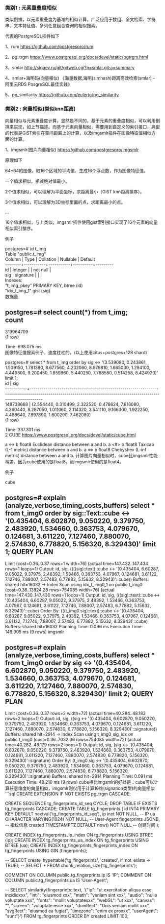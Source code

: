 ### 类别1 : 元素重叠度相似
类似倒排，以元素重叠度为基准的相似计算。广泛应用于数组、全文检索、字符串、文本特征值、多列任意组合查询的相似搜索。

代表的PostgreSQL插件如下

1、rum
https://github.com/postgrespro/rum

2、pg_trgm
https://www.postgresql.org/docs/devel/static/pgtrgm.html

3、smlar
http://sigaev.ru/git/gitweb.cgi?p=smlar.git;a=summary

4、smlar+海明码(向量相似)
《海量数据,海明(simhash)距离高效检索(smlar) - 阿里云RDS PosgreSQL最佳实践》

5、pg_similarity
https://github.com/eulerto/pg_similarity

### 类别2 : 向量相似(类似knn距离)
向量相似与元素重叠度计算，显然是不同的，基于元素的重叠度相似，可以利用倒排来实现，如上节描述。而基于元素向量相似，需要用到自定义的索引接口，典型的代表是GiST索引在空间距离上的计算，以及imgsmlr插件在图像特征值相似方面的计算。

1、imgsmlr(图片向量相似)
https://github.com/postgrespro/imgsmlr

原理如下

64*64的图像，取16个区域的平均值，生成16个浮点数，作为图像特征值。

一个值求相似，相减绝对值最小。

2个值求相似，可以理解为平面坐标，求距离最小（GiST knn距离排序）。

3个值求相似，可以理解为3D坐标里面的点，求距离最小的点。

...

16个值求相似，与上类似。imgsmlr插件使用gist索引接口实现了16个元素的向量相似索引排序。

例子

postgres=# \d t_img  
                Table "public.t_img"  
 Column |   Type    | Collation | Nullable | Default   
--------+-----------+-----------+----------+---------  
 id     | integer   |           | not null |   
 sig    | signature |           |          |   
Indexes:  
    "t_img_pkey" PRIMARY KEY, btree (id)  
    "idx_t_img_1" gist (sig)  
数据量

postgres=# select count(*) from t_img;  
   count     
-----------  
 319964709  
(1 row)  
  
Time: 698.075 ms  
图像特征值搜索例子，速度杠杠的。(以上使用citus+postgres+128 shard)

postgres=# select * from t_img order by sig <-> '(3.539080, 0.243861, 1.509150, 1.781380, 8.677560, 4.232060, 8.979810, 1.665030, 1.294100, 4.449800, 9.200450, 1.859860, 5.440250, 7.788580, 0.514258, 8.424920)' limit 1;  
    id     |                                                                               sig                                                                                  
-----------+------------------------------------------------------------------------------------------------------------------------------------------------------------------  
 148738668 | (2.554440, 0.310499, 2.322520, 0.478624, 7.816080, 4.360440, 8.287050, 1.011060, 2.114320, 3.541110, 9.166300, 1.922250, 4.488640, 7.897890, 1.600290, 7.462080)  
(1 row)  
  
Time: 337.301 ms  
2 CUBE
https://www.postgresql.org/docs/devel/static/cube.html

a <-> b	float8	Euclidean distance between a and b.
a <#> b	float8	Taxicab (L-1 metric) distance between a and b.
a <=> b	float8	Chebyshev (L-inf metric) distance between a and b.
计算图片向量相似时，cube比imgsmlr性能稍差，因为cube使用的是float8，而imgsmlr使用的是float4。

例子

cube

postgres=# explain (analyze,verbose,timing,costs,buffers) select * from t_img0 order by sig::Text::cube <-> '(0.435404, 6.602870, 9.050220, 9.379750, 2.483920, 1.534660, 0.363753, 4.079670, 0.124681, 3.611220, 7.127460, 7.880070, 2.574830, 6.778820, 5.156320, 8.329430)' limit 1;
                                                                                                   QUERY PLAN                                                                                                   
----------------------------------------------------------------------------------------------------------------------------------------------------------------------------------------------------------------
 Limit  (cost=0.36..0.37 rows=1 width=76) (actual time=147.432..147.434 rows=1 loops=1)
   Output: id, sig, ((((sig)::text)::cube <-> '(0.435404, 6.60287, 9.05022, 9.37975, 2.48392, 1.53466, 0.363753, 4.07967, 0.124681, 3.61122, 7.12746, 7.88007, 2.57483, 6.77882, 5.15632, 8.32943)'::cube))
   Buffers: shared hit=16032
   ->  Index Scan using idx_t_img0_1 on public.t_img0  (cost=0.36..13824.28 rows=754085 width=76) (actual time=147.430..147.430 rows=1 loops=1)
         Output: id, sig, (((sig)::text)::cube <-> '(0.435404, 6.60287, 9.05022, 9.37975, 2.48392, 1.53466, 0.363753, 4.07967, 0.124681, 3.61122, 7.12746, 7.88007, 2.57483, 6.77882, 5.15632, 8.32943)'::cube)
         Order By: (((t_img0.sig)::text)::cube <-> '(0.435404, 6.60287, 9.05022, 9.37975, 2.48392, 1.53466, 0.363753, 4.07967, 0.124681, 3.61122, 7.12746, 7.88007, 2.57483, 6.77882, 5.15632, 8.32943)'::cube)
         Buffers: shared hit=16032
 Planning Time: 0.096 ms
 Execution Time: 148.905 ms
(9 rows)
imgsmlr

postgres=# explain (analyze,verbose,timing,costs,buffers) select * from t_img0 order by sig <-> '(0.435404, 6.602870, 9.050220, 9.379750, 2.483920, 1.534660, 0.363753, 4.079670, 0.124681, 3.611220, 7.127460, 7.880070, 2.574830, 6.778820, 5.156320, 8.329430)' limit 2;
                                                                                                    QUERY PLAN                                                                                                    
------------------------------------------------------------------------------------------------------------------------------------------------------------------------------------------------------------------
 Limit  (cost=0.36..0.37 rows=2 width=72) (actual time=40.284..48.183 rows=2 loops=1)
   Output: id, sig, ((sig <-> '(0.435404, 6.602870, 9.050220, 9.379750, 2.483920, 1.534660, 0.363753, 4.079670, 0.124681, 3.611220, 7.127460, 7.880070, 2.574830, 6.778820, 5.156320, 8.329430)'::signature))
   Buffers: shared hit=2914
   ->  Index Scan using t_img0_sig_idx on public.t_img0  (cost=0.36..7032.36 rows=754085 width=72) (actual time=40.282..48.179 rows=2 loops=1)
         Output: id, sig, (sig <-> '(0.435404, 6.602870, 9.050220, 9.379750, 2.483920, 1.534660, 0.363753, 4.079670, 0.124681, 3.611220, 7.127460, 7.880070, 2.574830, 6.778820, 5.156320, 8.329430)'::signature)
         Order By: (t_img0.sig <-> '(0.435404, 6.602870, 9.050220, 9.379750, 2.483920, 1.534660, 0.363753, 4.079670, 0.124681, 3.611220, 7.127460, 7.880070, 2.574830, 6.778820, 5.156320, 8.329430)'::signature)
         Buffers: shared hit=2914
 Planning Time: 0.091 ms
 Execution Time: 48.210 ms
(9 rows)
cube相比imgsmlr的好处是：cube可以计算任意维度的向量相似，imgsmlr则仅用于计算16维(signation类型)的向量相似```sql
CREATE EXTENSION IF NOT EXISTS pg_trgm CASCADE;

CREATE SEQUENCE tg_fingerprints_id_seq CYCLE;
DROP TABLE IF EXISTS tg_fingerprints CASCADE;
CREATE TABLE tg_fingerprints (
	id INT4 PRIMARY KEY DEFAULT nextval('tg_fingerprints_id_seq'),
	ip inet NOT NULL,  -- IP
	ua CHARACTER VARYING(1024) NOT NULL,  -- User-Agent
	fingerprints JSONB, -- 指纹信息
	created TIMESTAMPTZ DEFAULT now() NOT NULL	-- 创建时间
);

CREATE INDEX tg_fingerprints_ip_index ON tg_fingerprints USING BTREE (ip);
CREATE INDEX tg_fingerprints_ua_index ON tg_fingerprints USING BTREE (ua);
CREATE INDEX tg_fingerprints_fingerprints_index ON tg_fingerprints USING GIN (fingerprints);

-- SELECT create_hypertable('tg_fingerprints', 'created', if_not_exists => TRUE);
-- SELECT * FROM chunk_relation_size('tg_fingerprints');

COMMENT ON COLUMN public.tg_fingerprints.ip IS 'IP';
COMMENT ON COLUMN public.tg_fingerprints.ua IS 'User-Agent';

-- SELECT similarity(fingerprints::text, '{"ip": "ut exercitation aliqua esse incididxxx", "intl": "eiusmod xxx", "math": "veniam sint xxx", "audio": "nulla voluptate xxx", "fonts": "mollit voluptatexxx", "webGL": "ut xxx", "canvas": "", "screen": "voluptate esse xxx", "domRect": "Duis veniam mollit xxx", "svgRect": "eiusmod ea fugiat", "timezone": "enim ex proxxx", "userAgent": "sunt"}') FROM tg_fingerprints ORDER BY created LIMIT 100;
```
